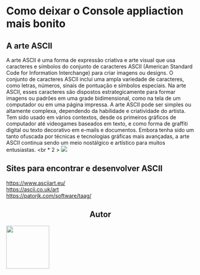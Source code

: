 <!-- Link - https://www.youtube.com/watch?v=HzHc9VXyiE0
<br>
Develop a tic-tac-toe game using arrays in C#. Have each player enter their move in a user-friendly interface.
Test if the position is valid and if not, ask the player to repeat the move. After each move, present the board with the
moves represented by "X" and "O" and check if any player won.
If there is a tie, display the result on the screen. Allow the game to restart without having to restart the game.


Extra challenge, may be worth some future activity: Implement a game against the computer. Do your best to prevent the player from winning against the computer.
To make it easier, make the computer start playing.

<img src = "/img/Captura de tela 2023-05-02 134911.png" alt = "acessando">
<h2 align="center">Autor</h2>
<a href="https://github.com/IsaquePemasi/"><img src="https://avatars.githubusercontent.com/u/76749511?v=4" width=115></a> -->
# Como deixar o Console appliaction mais bonito
## A arte ASCII
A arte ASCII é uma forma de expressão criativa e arte visual que usa caracteres e símbolos do conjunto de caracteres ASCII (American Standard Code for Information Interchange) para criar imagens ou designs. O conjunto de caracteres ASCII inclui uma ampla variedade de caracteres, como letras, números, sinais de pontuação e símbolos especiais. Na arte ASCII, esses caracteres são dispostos estrategicamente para formar imagens ou padrões em uma grade bidimensional, como na tela de um computador ou em uma página impressa. A arte ASCII pode ser simples ou altamente complexa, dependendo da habilidade e criatividade do artista. Tem sido usado em vários contextos, desde os primeiros gráficos de computador até videogames baseados em texto, e como forma de graffiti digital ou texto decorativo em e-mails e documentos. Embora tenha sido um tanto ofuscada por técnicas e tecnologias gráficas mais avançadas, a arte ASCII continua sendo um meio nostálgico e artístico para muitos entusiastas.
<br * 2 >
<img src="https://uk27347.files.wordpress.com/2013/03/naruto.jpg">

## Sites para encontrar e desenvolver ASCII
https://www.asciiart.eu/
<br>
https://ascii.co.uk/art
<br>
https://patorjk.com/software/taag/

<h2 align="center">Autor</h2>
<a href="https://github.com/IsaquePemasi/"><img src="https://avatars.githubusercontent.com/u/76749511?v=4" width=115></a>